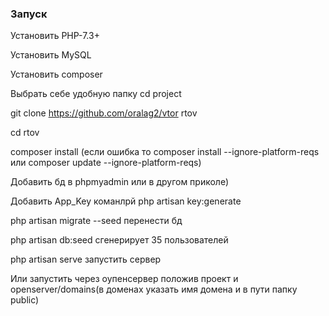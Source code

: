 ### Запуск
Установить PHP-7.3+

Установить MySQL 

Установить composer

Выбрать себе удобную папку cd project

git clone https://github.com/oralag2/vtor rtov

cd rtov

composer install (если ошибка то composer install --ignore-platform-reqs или composer update --ignore-platform-reqs)

Добавить бд в phpmyadmin или в другом приколе) 

Добавить App_Key команлрй php artisan key:generate

php artisan migrate --seed перенести бд

php artisan db:seed  сгенерирует 35 пользователей

php artisan serve запустить сервер

Или запустить через оупенсервер положив проект и openserver/domains(в доменах указать имя домена и в пути папку public)
